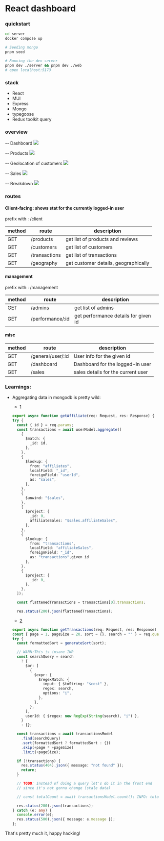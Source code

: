 # React dashboard

### quickstart

```sh
cd server
docker compose up

# Seeding mongo
pnpm seed

# Running the dev server
pnpm dev ./server && pnpm dev ./web
# open localhost:5173
```

### stack

- React
- MUI
- Express
- Mongo
- typegoose
- Redux toolkit query

### overview

-- Dashboard
<img src="ss/dashboard.png" />

-- Products
<img src="ss/Products.png" />

-- Geolocation of customers
<img src="ss/map.png" />

-- Sales
<img src="ss/sales.png" />

-- Breakdown
<img src="ss/breakdown-wheel.png" />

### routes

#### Client-facing: shows stat for the currently logged-in user

prefix with : /client

| method | route         | description                          |
| ------ | ------------- | ------------------------------------ |
| GET    | /products     | get list of products and reviews     |
| GET    | /customers    | get list of customers                |
| GET    | /transactions | get list of transactions             |
| GET    | /geography    | get customer details, geographically |

#### management

prefix with : /management

| method | route            | description                          |
| ------ | ---------------- | ------------------------------------ |
| GET    | /admins          | get list of admins                   |
| GET    | /performance/:id | get performance details for given id |

#### misc

| method | route             | description                        |
| ------ | ----------------- | ---------------------------------- |
| GET    | /general/user/:id | User info for the given id         |
| GET    | /dashboard        | Dashboard for the logged-in user   |
| GET    | /sales            | sales details for the current user |

### Learnings:

- Aggregating data in mongodb is pretty wild:

  - [1](https://github.com/SushiJ/react-dash/blob/main/server/src/controllers/management.controller.ts#L20C1-L59C8)

  ```ts
  export async function getAffiliate(req: Request, res: Response) {
  try {
    const { id } = req.params;
    const transactions = await userModel.aggregate([
      {
        $match: {
          _id: id,
        },
      },
      {
        $lookup: {
          from: "affiliates",
          localField: "_id",
          foreignField: "userId",
          as: "sales",
        },
      },
      {
        $unwind: "$sales",
      },
      {
        $project: {
          _id: 0,
          affiliateSales: "$sales.affiliateSales",
        },
      },
      {
        $lookup: {
          from: "transactions",
          localField: "affiliateSales",
          foreignField: "_id",
          as: "transactions",given id
        },
      },
      {
        $project: {
          _id: 0,
        },
      },
    ]);

    const flattenedTransactions = transactions[0].transactions;

    res.status(200).json(flattenedTransactions);
  ```

  - [2](https://github.com/SushiJ/react-dash/blob/main/server/src/controllers/client.controller.ts#L90C1-L134C2)

  ```ts
  export async function getTransactions(req: Request, res: Response) {
  const { page = 1, pageSize = 20, sort = {}, search = "" } = req.query;
  try {
    const formattedSort = generateSort(sort);

    // WARN:This is insane IKR
    const searchQuery = search
      ? {
        $or: [
          {
            $expr: {
              $regexMatch: {
                input: { $toString: "$cost" },
                regex: search,
                options: "i",
              },
            },
          },
        ],
        userId: { $regex: new RegExp(String(search), "i") },
      }
      : {};

    const transactions = await transactionsModel
      .find(searchQuery)
      .sort(formattedSort ? formattedSort : {})
      .skip(+page * +pageSize)
      .limit(+pageSize);

    if (!transactions) {
      res.status(404).json({ message: "not found" });
      return;
    }

    // TODO: Instead of doing a query let's do it in the front end
    // since it's not gonna change (stale data)

    // const totalCount = await transactionsModel.count(); INFO: total = 500

    res.status(200).json(transactions);
  } catch (e: any) {
    console.error(e);
    res.status(500).json({ message: e.message });
  };
  ```

That's pretty much it, happy hacking!
